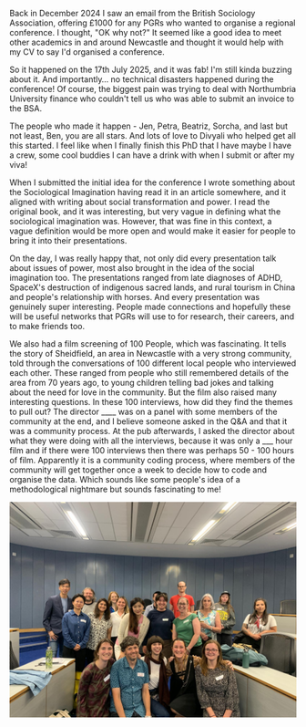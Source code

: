 
Back in December 2024 I saw an email from the British Sociology Association, offering £1000 for any PGRs who wanted to organise a regional conference. I thought, "OK why not?" It seemed like a good idea to meet other academics in and around Newcastle and thought it would help with my CV to say I'd organised a conference. 

So it happened on the 17th July 2025, and it was fab! I'm still kinda buzzing about it. And importantly… no technical disasters happened during the conference! Of course, the biggest pain was trying to deal with Northumbria University finance who couldn't tell us who was able to submit an invoice to the BSA. 

The people who made it happen - Jen, Petra, Beatriz, Sorcha, and last but not least, Ben, you are all stars. And lots of love to Divyali who helped get all this started. I feel like when I finally finish this PhD that I have maybe I have a crew, some cool buddies I can have a drink with when I submit or after my viva!

When I submitted the initial idea for the conference I wrote something about the Sociological Imagination having read it in an article somewhere, and it aligned with writing about social transformation and power. I read the original book, and it was interesting, but very vague in defining what the sociological imagination was. However, that was fine in this context, a vague definition would be more open and would make it easier for people to bring it into their presentations. 

On the day, I was really happy that, not only did every presentation talk about issues of power, most also brought in the idea of the social imagination too. The presentations ranged from late diagnoses of ADHD, SpaceX's destruction of indigenous sacred lands, and rural tourism in China and people's relationship with horses. And every presentation was genuinely super interesting. People made connections and hopefully these will be useful networks that PGRs will use to for research, their careers, and to make friends too.

We also had a film screening of 100 People, which was fascinating. It tells the story of Sheidfield, an area in Newcastle with a very strong community, told through the conversations of 100 different local people who interviewed each other. These ranged from people who still remembered details of the area from 70 years ago, to young children telling bad jokes and talking about the need for love in the community. But the film also raised many interesting questions. In these 100 interviews, how did they find the themes to pull out? The director ____ was on a panel with some members of the community at the end, and I believe someone asked in the Q&A and that it was a community process. At the pub afterwards, I asked the director about what they were doing with all the interviews, because it was only a ___ hour film and if there were 100 interviews then there was perhaps 50 - 100 hours of film. Apparently it is a community coding process, where members of the community will get together once a week to decide how to code and organise the data. Which sounds like some people's idea of a methodological nightmare but sounds fascinating to me!

<img src="../img/bsa-north-east-sociological-imaginaries-conference-2025.jpg" alt="photo of the attendees of the BSA social imaginaries conference">
